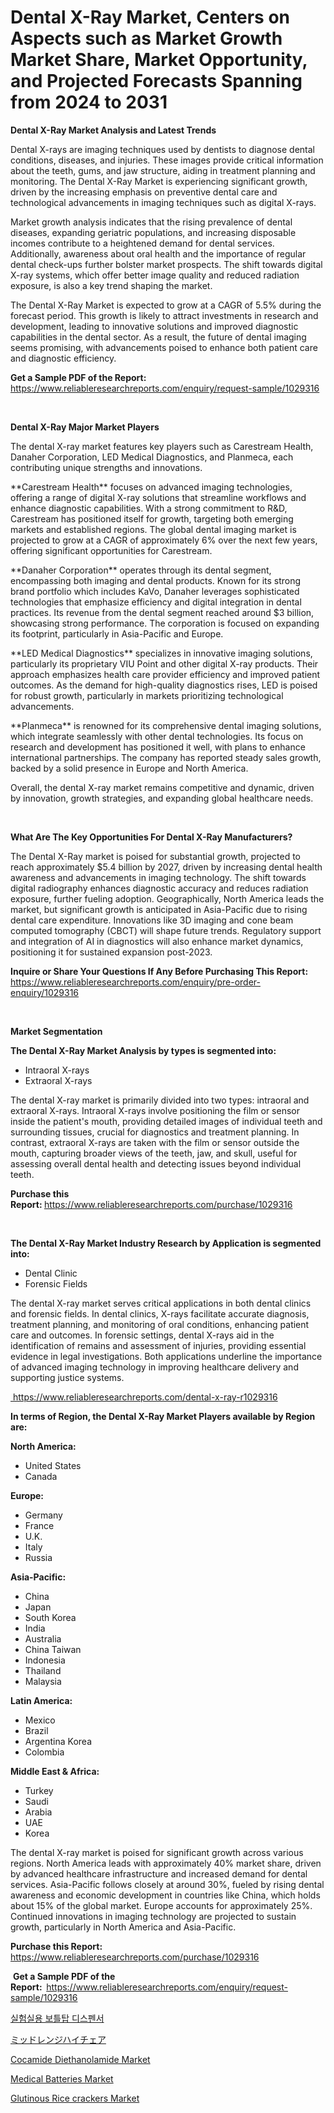 <p><h1>Dental X-Ray Market, Centers on Aspects such as Market Growth Market Share, Market Opportunity, and Projected Forecasts Spanning from 2024 to 2031</h1></p><p><strong>Dental X-Ray Market Analysis and Latest Trends</strong></p>
<p><p>Dental X-rays are imaging techniques used by dentists to diagnose dental conditions, diseases, and injuries. These images provide critical information about the teeth, gums, and jaw structure, aiding in treatment planning and monitoring. The Dental X-Ray Market is experiencing significant growth, driven by the increasing emphasis on preventive dental care and technological advancements in imaging techniques such as digital X-rays.</p><p>Market growth analysis indicates that the rising prevalence of dental diseases, expanding geriatric populations, and increasing disposable incomes contribute to a heightened demand for dental services. Additionally, awareness about oral health and the importance of regular dental check-ups further bolster market prospects. The shift towards digital X-ray systems, which offer better image quality and reduced radiation exposure, is also a key trend shaping the market.</p><p>The Dental X-Ray Market is expected to grow at a CAGR of 5.5% during the forecast period. This growth is likely to attract investments in research and development, leading to innovative solutions and improved diagnostic capabilities in the dental sector. As a result, the future of dental imaging seems promising, with advancements poised to enhance both patient care and diagnostic efficiency.</p></p>
<p><strong>Get a Sample PDF of the Report:&nbsp;</strong> <a href="https://www.reliableresearchreports.com/enquiry/request-sample/1029316">https://www.reliableresearchreports.com/enquiry/request-sample/1029316</a></p>
<p>&nbsp;</p>
<p><strong>Dental X-Ray Major Market Players</strong></p>
<p><p>The dental X-ray market features key players such as Carestream Health, Danaher Corporation, LED Medical Diagnostics, and Planmeca, each contributing unique strengths and innovations.</p><p>**Carestream Health** focuses on advanced imaging technologies, offering a range of digital X-ray solutions that streamline workflows and enhance diagnostic capabilities. With a strong commitment to R&D, Carestream has positioned itself for growth, targeting both emerging markets and established regions. The global dental imaging market is projected to grow at a CAGR of approximately 6% over the next few years, offering significant opportunities for Carestream.</p><p>**Danaher Corporation** operates through its dental segment, encompassing both imaging and dental products. Known for its strong brand portfolio which includes KaVo, Danaher leverages sophisticated technologies that emphasize efficiency and digital integration in dental practices. Its revenue from the dental segment reached around $3 billion, showcasing strong performance. The corporation is focused on expanding its footprint, particularly in Asia-Pacific and Europe.</p><p>**LED Medical Diagnostics** specializes in innovative imaging solutions, particularly its proprietary VIU Point and other digital X-ray products. Their approach emphasizes health care provider efficiency and improved patient outcomes. As the demand for high-quality diagnostics rises, LED is poised for robust growth, particularly in markets prioritizing technological advancements.</p><p>**Planmeca** is renowned for its comprehensive dental imaging solutions, which integrate seamlessly with other dental technologies. Its focus on research and development has positioned it well, with plans to enhance international partnerships. The company has reported steady sales growth, backed by a solid presence in Europe and North America.</p><p>Overall, the dental X-ray market remains competitive and dynamic, driven by innovation, growth strategies, and expanding global healthcare needs.</p></p>
<p>&nbsp;</p>
<p><strong>What Are The Key Opportunities For Dental X-Ray Manufacturers?</strong></p>
<p><p>The Dental X-Ray market is poised for substantial growth, projected to reach approximately $5.4 billion by 2027, driven by increasing dental health awareness and advancements in imaging technology. The shift towards digital radiography enhances diagnostic accuracy and reduces radiation exposure, further fueling adoption. Geographically, North America leads the market, but significant growth is anticipated in Asia-Pacific due to rising dental care expenditure. Innovations like 3D imaging and cone beam computed tomography (CBCT) will shape future trends. Regulatory support and integration of AI in diagnostics will also enhance market dynamics, positioning it for sustained expansion post-2023.</p></p>
<p><strong>Inquire or Share Your Questions If Any Before Purchasing This Report:</strong> <a href="https://www.reliableresearchreports.com/enquiry/pre-order-enquiry/1029316">https://www.reliableresearchreports.com/enquiry/pre-order-enquiry/1029316</a></p>
<p>&nbsp;</p>
<p><strong>Market Segmentation</strong></p>
<p><strong>The Dental X-Ray Market Analysis by types is segmented into:</strong></p>
<p><ul><li>Intraoral X-rays</li><li>Extraoral X-rays</li></ul></p>
<p><p>The dental X-ray market is primarily divided into two types: intraoral and extraoral X-rays. Intraoral X-rays involve positioning the film or sensor inside the patient's mouth, providing detailed images of individual teeth and surrounding tissues, crucial for diagnostics and treatment planning. In contrast, extraoral X-rays are taken with the film or sensor outside the mouth, capturing broader views of the teeth, jaw, and skull, useful for assessing overall dental health and detecting issues beyond individual teeth.</p></p>
<p><strong>Purchase this Report:&nbsp;</strong><a href="https://www.reliableresearchreports.com/purchase/1029316">https://www.reliableresearchreports.com/purchase/1029316</a></p>
<p>&nbsp;</p>
<p><strong>The Dental X-Ray Market Industry Research by Application is segmented into:</strong></p>
<p><ul><li>Dental Clinic</li><li>Forensic Fields</li></ul></p>
<p><p>The dental X-ray market serves critical applications in both dental clinics and forensic fields. In dental clinics, X-rays facilitate accurate diagnosis, treatment planning, and monitoring of oral conditions, enhancing patient care and outcomes. In forensic settings, dental X-rays aid in the identification of remains and assessment of injuries, providing essential evidence in legal investigations. Both applications underline the importance of advanced imaging technology in improving healthcare delivery and supporting justice systems.</p></p>
<p><a href="https://www.reliableresearchreports.com/dental-x-ray-r1029316">&nbsp;https://www.reliableresearchreports.com/dental-x-ray-r1029316</a></p>
<p><strong>In terms of Region, the Dental X-Ray Market Players available by Region are:</strong></p>
<p>
    <p> <strong> North America: </strong>
        <ul>
            <li>United States</li>
            <li>Canada</li>
        </ul>
        </p> 
    <p> <strong> Europe: </strong>
        <ul>
            <li>Germany</li>
            <li>France</li>
            <li>U.K.</li>
            <li>Italy</li>
            <li>Russia</li>
        </ul>
        </p> 
    <p> <strong> Asia-Pacific: </strong>
        <ul>
            <li>China</li>
            <li>Japan</li>
            <li>South Korea</li>
            <li>India</li>
            <li>Australia</li>
            <li>China Taiwan</li>
            <li>Indonesia</li>
            <li>Thailand</li>
            <li>Malaysia</li>
        </ul>
        </p> 
    <p> <strong> Latin America: </strong>
        <ul>
            <li>Mexico</li>
            <li>Brazil</li>
            <li>Argentina Korea</li>
            <li>Colombia</li>
        </ul>
        </p> 
    <p> <strong> Middle East & Africa: </strong>
        <ul>
            <li>Turkey</li>
            <li>Saudi</li>
            <li>Arabia</li>
            <li>UAE</li>
            <li>Korea</li>
        </ul>
    </p>
    </p>
<p><p>The dental X-ray market is poised for significant growth across various regions. North America leads with approximately 40% market share, driven by advanced healthcare infrastructure and increased demand for dental services. Asia-Pacific follows closely at around 30%, fueled by rising dental awareness and economic development in countries like China, which holds about 15% of the global market. Europe accounts for approximately 25%. Continued innovations in imaging technology are projected to sustain growth, particularly in North America and Asia-Pacific.</p></p>
<p><strong>Purchase this Report: </strong><a href="https://www.reliableresearchreports.com/purchase/1029316">https://www.reliableresearchreports.com/purchase/1029316</a></p>
<p>&nbsp;<strong>Get a Sample PDF of the Report:&nbsp;&nbsp;</strong><a href="https://www.reliableresearchreports.com/enquiry/request-sample/1029316">https://www.reliableresearchreports.com/enquiry/request-sample/1029316</a></p>
<p><strong></strong></p>
<p><p><a href="https://medium.com/@darrylnorton87/laboratory-bottle-top-dispensers-market-%EC%9D%98-%EA%B8%80%EB%A1%9C%EB%B2%8C-%EC%8B%9C%EC%9E%A5-%EA%B0%9C%EC%9A%94%EB%8A%94-%EC%A0%84-%EC%84%B8%EA%B3%84-%EB%B0%8F-%EC%A3%BC%EC%9A%94-%EC%8B%9C%EC%9E%A5%EC%9D%98-%EC%82%B0%EC%97%85%EC%97%90-%EC%98%81%ED%96%A5%EC%9D%84-%EB%AF%B8%EC%B9%98%EB%8A%94-%EC%A3%BC%EC%9A%94-%ED%8A%B8%EB%A0%8C%EB%93%9C%EC%97%90-%EB%8C%80%ED%95%9C-%EB%8F%85%ED%8A%B9%ED%95%9C-%EA%B4%80%EC%A0%90%EC%9D%84-aa46b3b0a63d">실험실용 보틀탑 디스펜서</a></p><p><a href="https://medium.com/@melliestracke2023/%E6%9C%AA%E6%9D%A5%E3%81%AE%E4%B8%AD%E7%A8%8B%E5%BA%A6%E3%81%AE%E9%AB%98%E6%A4%85%E5%AD%90%E5%B8%82%E5%A0%B4%E3%81%AB%E9%96%A2%E3%81%99%E3%82%8B%E6%B4%9E%E5%AF%9F-2024%E5%B9%B4%E3%81%8B%E3%82%892031%E5%B9%B4%E3%81%BE%E3%81%A7%E3%81%AE%E3%83%88%E3%83%AC%E3%83%B3%E3%83%89%E3%81%A8%E5%9C%B0%E5%9F%9F%E5%88%86%E6%9E%90-0143f089e83e">ミッドレンジハイチェア</a></p><p><a href="https://issuu.com/reportprime-2/docs/cocamide-diethanolamide-market-size_4f50a04a89620a">Cocamide Diethanolamide Market</a></p><p><a href="https://github.com/mauripalmi/Market-Research-Report-List-5/blob/main/medical-batteries-market.md">Medical Batteries Market</a></p><p><a href="https://www.linkedin.com/pulse/glutinous-rice-crackers-market-global-insights-sales-3drtc?trackingId=h9pi1uwJQfS39JkCh0WqlQ%3D%3D">Glutinous Rice crackers Market</a></p></p>